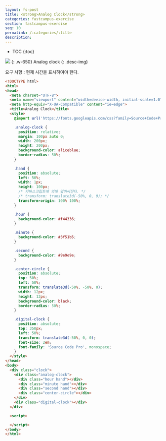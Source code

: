 ```yaml
---
layout: fs-post
title: <strong>Analog Clock</strong>
categories: fastcampus-exercise
section: fastcampus-exercise
seq: 10
permalink: /:categories/:title
description:
---
```


* TOC
{:toc}

![](/assets/fs-images/exercise/analog-clock.gif)
{: .w-650}
Analog clock
{: .desc-img}

요구 사항
: 현재 시간을 표시하여야 한다.

```html
<!DOCTYPE html>
<html>
<head>
  <meta charset="UTF-8">
  <meta name="viewport" content="width=device-width, initial-scale=1.0">
  <meta http-equiv="X-UA-Compatible" content="ie=edge">
  <title>Analog Clock</title>
  <style>
    @import url('https://fonts.googleapis.com/css?family=Source+Code+Pro');

    .analog-clock {
      position: relative;
      margin: 100px auto 0;
      width: 200px;
      height: 200px;
      background-color: aliceblue;
      border-radius: 50%;
    }

    .hand {
      position: absolute;
      left: 50%;
      width: 1px;
      height: 100px;
      /* 자바스크립트에 의해 덮어써진다. */
      /* transform: translate3d(-50%, 0, 0); */
      transform-origin: 100% 100%;
    }

    .hour {
      background-color: #f44336;
    }

    .minute {
      background-color: #3f51b5;
    }

    .second {
      background-color: #9e9e9e;
    }

    .center-circle {
      position: absolute;
      top: 50%;
      left: 50%;
      transform: translate3d(-50%, -50%, 0);
      width: 12px;
      height: 12px;
      background-color: black;
      border-radius: 50%;
    }

    .digital-clock {
      position: absolute;
      top: 350px;
      left: 50%;
      transform: translate3d(-50%, 0, 0);
      font-size: 2em;
      font-family: 'Source Code Pro', monospace;
    }
  </style>
</head>
<body>
  <div class="clock">
    <div class="analog-clock">
      <div class="hour hand"></div>
      <div class="minute hand"></div>
      <div class="second hand"></div>
      <div class="center-circle"></div>
    </div>
    <div class="digital-clock"></div>
  </div>

  <script>

  </script>
</body>
</html>
```
<!--
  (function () {
    const $hourHand = document.querySelector('.hour');
    const $minuteHand = document.querySelector('.minute');
    const $secondHand = document.querySelector('.second');
    const $digitalClock = document.querySelector('.digital-clock');

    // 1 => 01
    const format = num => (num < 10 ? '0' + num : num + '');

    const renderTime = () => {
      // 현재 시간 취득
      const date = new Date();
      let hour = date.getHours();
      // 15 => 3
      if (hour > 12) hour -= 12;
      const minute = date.getMinutes();
      const second = date.getSeconds();

      $digitalClock.textContent = `${format(hour)}:${format(minute)}:${format(second)}`;

      // 시계의 눈금 => 60개 => 1개당 6도
      // 60초 / 360도 => 1초 / 6도
      $secondHand.style.transform = `translate3d(-50%, 0, 0) rotate(${second * 6}deg)`;

      // 60분 / 360도 => 1분 / 6도 => 1초 / 1/10도
      $minuteHand.style.transform = `translate3d(-50%, 0, 0) rotate(${(minute * 6) + (second * 0.1)}deg)`;

      // 12시간 / 360도 => 1시간 / 30도 => 1분 / 0.5도 => 1초 / 0.5 / 60
      $hourHand.style.transform = `translate3d(-50%, 0, 0) rotate(${(hour * 30) + (minute * 0.5) + (second * (0.5 / 60))}deg)`;
      // 6시 => 6*15=90
      // 9시 => 9*15=139
    };

    setInterval(renderTime, 1000);
  }());
 -->
